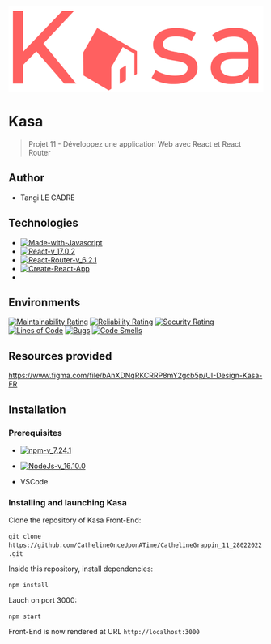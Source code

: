 ![logo-du-projet](src\assets\logo.png)

# Kasa
> Projet 11 - Développez une application Web avec React et React Router
## Author 

- Tangi LE CADRE
## Technologies

- [![Made-with-Javascript](https://img.shields.io/badge/Made%20with-Javascript-green)](https://developer.mozilla.org/fr/docs/Web/JavaScript)
- [![React-v_17.0.2](https://img.shields.io/badge/React-v_17.24.1-blue)](https://fr.reactjs.org/)
- [![React-Router-v_6.2.1](https://img.shields.io/badge/React_Router-v_6.2.1-yellow)](https://reactrouter.com/docs/en/v6)
- [![Create-React-App](https://github.com/facebook/create-react-app)](https://github.com/facebook/create-react-app)
- 
## Environments



[![Maintainability Rating](https://sonarcloud.io/api/project_badges/measure?project=CathelineOnceUponATime_CathelineGrappin_11_28022022&metric=sqale_rating)](https://sonarcloud.io/summary/new_code?id=CathelineOnceUponATime_CathelineGrappin_11_28022022)
[![Reliability Rating](https://sonarcloud.io/api/project_badges/measure?project=CathelineOnceUponATime_CathelineGrappin_11_28022022&metric=reliability_rating)](https://sonarcloud.io/summary/new_code?id=CathelineOnceUponATime_CathelineGrappin_11_28022022)
[![Security Rating](https://sonarcloud.io/api/project_badges/measure?project=CathelineOnceUponATime_CathelineGrappin_11_28022022&metric=security_rating)](https://sonarcloud.io/summary/new_code?id=CathelineOnceUponATime_CathelineGrappin_11_28022022)  
[![Lines of Code](https://sonarcloud.io/api/project_badges/measure?project=CathelineOnceUponATime_CathelineGrappin_11_28022022&metric=ncloc)](https://sonarcloud.io/summary/new_code?id=CathelineOnceUponATime_CathelineGrappin_11_28022022)
[![Bugs](https://sonarcloud.io/api/project_badges/measure?project=CathelineOnceUponATime_CathelineGrappin_11_28022022&metric=bugs)](https://sonarcloud.io/summary/new_code?id=CathelineOnceUponATime_CathelineGrappin_11_28022022)
[![Code Smells](https://sonarcloud.io/api/project_badges/measure?project=CathelineOnceUponATime_CathelineGrappin_11_28022022&metric=code_smells)](https://sonarcloud.io/summary/new_code?id=CathelineOnceUponATime_CathelineGrappin_11_28022022)

## Resources provided

https://www.figma.com/file/bAnXDNqRKCRRP8mY2gcb5p/UI-Design-Kasa-FR

## Installation

### Prerequisites

- [![npm-v_7.24.1](https://img.shields.io/badge/npm-v_7.24.1-orange)](https://docs.npmjs.com/)
- [![NodeJs-v_16.10.0](https://img.shields.io/badge/NodeJs-v_16.10.0-red)](https://nodejs.org/en/docs/)

- VSCode


### Installing and launching Kasa

Clone the repository of Kasa Front-End:

`git clone https://github.com/CathelineOnceUponATime/CathelineGrappin_11_28022022.git`

Inside this repository, install dependencies:

`npm install`

Lauch on port 3000:

`npm start`

Front-End is now rendered at URL `http://localhost:3000`